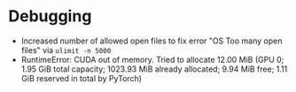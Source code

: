# Debugging 
- Increased number of allowed open files to fix error "OS Too many open files" via `ulimit -n 5000`
- RuntimeError: CUDA out of memory. Tried to allocate 12.00 MiB (GPU 0; 1.95 GiB total capacity; 1023.93 MiB already allocated; 9.94 MiB free; 1.11 GiB reserved in total by PyTorch)

